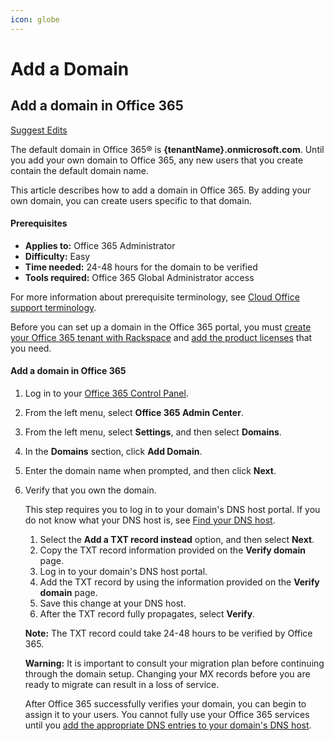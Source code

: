 ```yaml
---
icon: globe
---
```


# Add a Domain

## Add a domain in Office 365

[Suggest Edits](https://docs.rackspace.com/edit/add-a-domain-in-office-365)

The default domain in Office 365® is **{tenantName}.onmicrosoft.com**. Until you add your own domain to Office 365, any new users that you create contain the default domain name.

This article describes how to add a domain in Office 365. By adding your own domain, you can create users specific to that domain.

#### Prerequisites

* **Applies to:** Office 365 Administrator
* **Difficulty:** Easy
* **Time needed:** 24-48 hours for the domain to be verified
* **Tools required:** Office 365 Global Administrator access

For more information about prerequisite terminology, see [Cloud Office support terminology](https://docs.rackspace.com/support/how-to/cloud-office-support-terminology/).

Before you can set up a domain in the Office 365 portal, you must [create your Office 365 tenant with Rackspace](https://docs.rackspace.com/support/how-to/set-up-office-365/) and [add the product licenses](https://docs.rackspace.com/support/how-to/add-an-office-365-license/) that you need.

#### Add a domain in Office 365

1. Log in to your [Office 365 Control Panel](https://manage365.rackspace.com/).
2. From the left menu, select **Office 365 Admin Center**.
3. From the left menu, select **Settings**, and then select **Domains**.
4. In the **Domains** section, click **Add Domain**.
5. Enter the domain name when prompted, and then click **Next**.
6.  Verify that you own the domain.

    This step requires you to log in to your domain's DNS host portal. If you do not know what your DNS host is, see [Find your DNS host](https://docs.rackspace.com/support/how-to/find-dns-host/).

    1. Select the **Add a TXT record instead** option, and then select **Next**.
    2. Copy the TXT record information provided on the **Verify domain** page.
    3. Log in to your domain's DNS host portal.
    4. Add the TXT record by using the information provided on the **Verify domain** page.
    5. Save this change at your DNS host.
    6. After the TXT record fully propagates, select **Verify**.

    **Note:** The TXT record could take 24-48 hours to be verified by Office 365.

    **Warning:** It is important to consult your migration plan before continuing through the domain setup. Changing your MX records before you are ready to migrate can result in a loss of service.

    After Office 365 successfully verifies your domain, you can begin to assign it to your users. You cannot fully use your Office 365 services until you [add the appropriate DNS entries to your domain's DNS host](https://docs.rackspace.com/support/how-to/configure-dns-for-office-365-services/).
